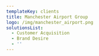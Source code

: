 ```yaml
---
templateKey: clients
title: Manchester Airport Group
logo: /img/manchester_airport.png
solutionsList:
  - Customer Acquisition
  - Brand Desire
  - ''
---
```


